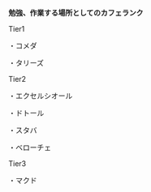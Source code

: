 **勉強、作業する場所としてのカフェランク**

  

Tier1

・コメダ

・タリーズ

  

Tier2

・エクセルシオール

・ドトール

・スタバ

・ベローチェ

  

Tier3

・マクド